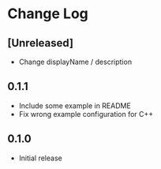 # Change Log

## [Unreleased]

- Change displayName / description
## 0.1.1

- Include some example in README
- Fix wrong example configuration for C++

## 0.1.0

- Initial release